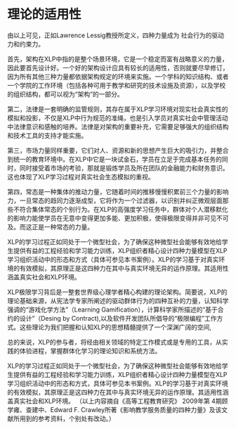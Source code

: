 # 理论的适用性

由以上可见，正如Lawrence Lessig教授所定义，四种力量成为
社会行为的驱动力和约束力。


首先，架构在XLP中指的是整个场景环境，它是一个稳定而富有战略意义的力量，因此要首先设计好。一个好的架构设计应具有较长的适用性，否则就要尽早修订，因为所有其他三种力量都依据架构规定的环境来实施。一个学科的知识结构、或者一个学院的工作环境（包括各种可用于教学和研究的技术设施及资源），以及学校的组织结构，都可以视为“架构”的一部分。

第二，法律是一套明确的监管规则，其存在属于XLP学习环境对现实社会真实性的模拟和投影，不仅是XLP中行为规范的准绳，也是引入学员对真实社会中管理活动中法律意识和感触的培养。法律是对架构的重要补充，它需要足够强大的组织结构和技术工具的支持才能实施。

第三，市场力量同样重要，它们对人、资源和新的思想产生巨大的吸引力，并整合到统一的教育环境中。在XLP中它是一块试金石，学员在立足于完成基本任务的同时，同时接受着市场的考验，那就是锻炼学员及所在团队的金融能力和财务意识。这也体现了XLP学习过程对真实社会生态模拟的重视。

第四，常态是一种集体的推动力量，它随着时间的推移慢慢积累前三个力量的影响力，一旦常态的趋同力逐渐成型，它将作为一个过滤器，以识别并纠正微观层面那些不符合集体常态的个别行为。在XLP的高强度学习任务中，群体对个人潜移默化的影响力能使学员在无意中变得更加多能、更加积极，使得极限变得并非可见不可及。而这正是一种常态的力量。

XLP的学习过程正如同处于一个微型社会，为了确保这种微型社会能够有效地给学生提供有益的工程经验和学习能力训练，XLP组织者精心设计四种力量模型在XLP学习组织活动中的形态和方式（具体可参见本书案例）。XLP的学习基于对真实环境的有效模拟，其原理正是这四种力在其中与真实环境无异的运作原理。其适用性涵盖真实社会和XLP环境。

XLP极限学习背后是一整套世界级心理学者精心构建的理论架构。简要说，XLP的理论基础来源，从宪法学专家所阐述的驱动群体行为的四种互补的力量，认知科学强调的“游戏化学方法”（Learning Gamification），计算科学家所描述的“基于合约的设计”（Desing by Contract),以及软件开发团队所倡导的“极限编程”工作方式。这些理论为我们把握和认知XLP的思想精髓提供了一个深渊广阔的空间,


总的来说，XLP的参与者，将经由相关领域的特定工作模式或是专用的工具，从实践的体验进程，掌握群体化学习的理论知识和系统方法。

XLP的学习过程正如同处于一个微型社会，为了确保这种微型社会能够有效地给学生提供有益的工程经验和学习能力训练，XLP组织者精心设计四种力量模型在XLP学习组织活动中的形态和方式，具体可参见本书案例。XLP的学习基于对真实环境的有效模拟，其原理正是这四种力在其中与真实环境无异的运作原理。其适用性涵盖真实社会和XLP环境。
（以上内容摘自《高等工程教育研究》 2009年第 4期顾学雍、查建中、Edward F. Crawley所著《影响教学服务质量的四种力量》及该文献所用到的参考资料，个别处有改动。）
